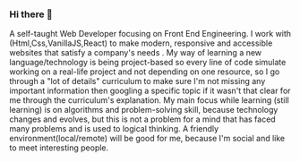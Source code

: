 ### Hi there 👋

A self-taught Web Developer focusing on Front End Engineering. I work with (Html,Css,VanillaJS,React) to make modern, responsive and accessible websites that satisfy a company's needs . My way of learning a new language/technology is being project-based so every line of code simulate working on a real-life project and not depending on one resource, so I go through a "lot of details" curriculum to make sure I'm not missing any important information then googling a specific topic if it wasn't that clear for me through the curriculum's explanation. My main focus while learning (still learning) is on algorithms and problem-solving skill, because technology changes and evolves, but this is not a problem for a mind that has faced many problems and is used to logical thinking. A friendly environment(local/remote) will be good for me, because I'm social and like to meet interesting people.
